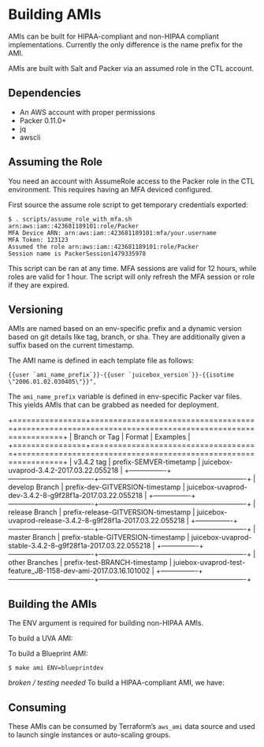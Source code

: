 # Building AMIs

AMIs can be built for HIPAA-compliant and non-HIPAA compliant implementations. Currently the only difference is the name prefix for the AMI.

AMIs are built with Salt and Packer via an assumed role in the CTL account.

## Dependencies

* An AWS account with proper permissions
* Packer 0.11.0+
* jq
* awscli

## Assuming the Role

You need an account with AssumeRole access to the Packer role in the CTL environment. This requires having an MFA deviced configured.

First source the assume role script to get temporary credentials exported:

```text
$ . scripts/assume_role_with_mfa.sh arn:aws:iam::423681189101:role/Packer
MFA Device ARN: arn:aws:iam::423681189101:mfa/your.username
MFA Token: 123123
Assumed the role arn:aws:iam::423681189101:role/Packer
Session name is PackerSession1479335978
```

This script can be ran at any time. MFA sessions are valid for 12 hours, while roles are valid for 1 hour. The script will only refresh the MFA session or role if they are expired.

## Versioning

AMIs are named based on an env-specific prefix and a dynamic version based on git details like tag, branch, or sha. They are additionally given a suffix based on the current timestamp.

The AMI name is defined in each template file as follows:

```text
{{user `ami_name_prefix`}}-{{user `juicebox_version`}}-{{isotime \"2006.01.02.030405\"}}",
```

The `ami_name_prefix` variable is defined in env-specific Packer var files. This yields AMIs that can be grabbed as needed for deployment.

+================+=====================================+================================================================+ \| Branch or Tag \| Format \| Examples \| +================+=====================================+================================================================+ \| v3.4.2 tag \| prefix-SEMVER-timetamp \| juicebox-uvaprod-3.4.2-2017.03.22.055218 \| +—————-+————————————-+—————————————————————-+ \| develop Branch \| prefix-dev-GITVERSION-timestamp \| juicebox-uvaprod-dev-3.4.2-8-g9f28f1a-2017.03.22.055218 \| +—————-+————————————-+—————————————————————-+ \| release Branch \| prefix-release-GITVERSION-timestamp \| juicebox-uvaprod-release-3.4.2-8-g9f28f1a-2017.03.22.055218 \| +—————-+————————————-+—————————————————————-+ \| master Branch \| prefix-stable-GITVERSION-timestamp \| juicebox-uvaprod-stable-3.4.2-8-g9f28f1a-2017.03.22.055218 \| +—————-+————————————-+—————————————————————-+ \| other Branches \| prefix-test-BRANCH-timestamp \| juiebox-uvaprod-test-feature\_JB-1158-dev-ami-2017.03.16.101002 \| +—————-+————————————-+—————————————————————-+

## Building the AMIs

The ENV argument is required for building non-HIPAA AMIs.

To build a UVA AMI:

To build a Blueprint AMI:

```text
$ make ami ENV=blueprintdev
```

_broken / testing needed_ To build a HIPAA-compliant AMI, we have:

## Consuming

These AMIs can be consumed by Terraform’s `aws_ami` data source and used to launch single instances or auto-scaling groups.

